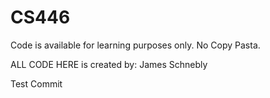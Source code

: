 # CS446
Code is available for learning purposes only.
No Copy Pasta.

ALL CODE HERE is created by: James Schnebly

Test Commit
